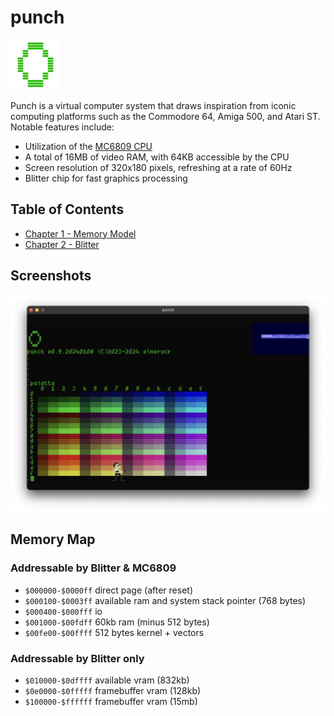 # punch

![icon](./docs/punch_icon_80x80.png)

Punch is a virtual computer system that draws inspiration from iconic computing platforms such as the Commodore 64, Amiga 500, and Atari ST.
Notable features include:
* Utilization of the [MC6809 CPU](https://github.com/elmerucr/MC6809)
* A total of 16MB of video RAM, with 64KB accessible by the CPU
* Screen resolution of 320x180 pixels, refreshing at a rate of 60Hz
* Blitter chip for fast graphics processing

## Table of Contents

* [Chapter 1 - Memory Model](docs/memory.md)
* [Chapter 2 - Blitter](docs/blitter.md)

## Screenshots

![punch](./docs/20240108_screenshot.png)

## Memory Map

### Addressable by Blitter & MC6809

* ```$000000-$0000ff``` direct page (after reset)
* ```$000100-$0003ff``` available ram and system stack pointer (768 bytes)
* ```$000400-$000fff``` io
* ```$001000-$00fdff``` 60kb ram (minus 512 bytes)
* ```$00fe00-$00ffff``` 512 bytes kernel + vectors

### Addressable by Blitter only

* ```$010000-$0dffff``` available vram (832kb)
* ```$0e0000-$0fffff``` framebuffer vram (128kb)
* ```$100000-$ffffff``` framebuffer vram (15mb)
